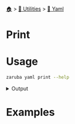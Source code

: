 <!--startTocHeader-->
[🏠](../../README.md) > [🔧 Utilities](../README.md) > [🍠 Yaml](README.md)
# Print
<!--endTocHeader-->

# Usage

<!--startCode-->
```bash
zaruba yaml print --help
```
 
<details>
<summary>Output</summary>
 
```````
Print JSON map or list as YAML

Usage:
  zaruba yaml print <jsonAny> [yamlFileName] [flags]

Aliases:
  print, write

Flags:
  -h, --help   help for print
```````
</details>
<!--endCode-->

# Examples



<!--startTocSubTopic-->
<!--endTocSubTopic-->